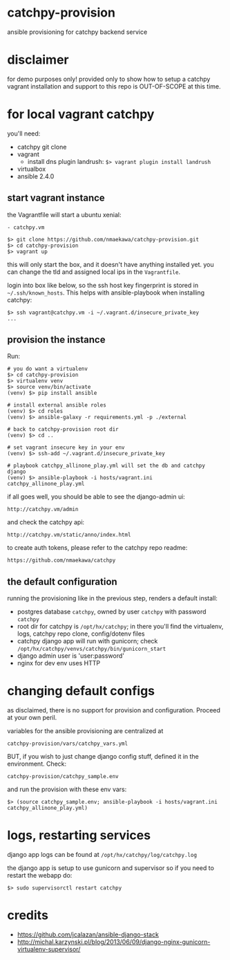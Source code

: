 # catchpy-provision
ansible provisioning for catchpy backend service

# disclaimer
for demo purposes only! provided only to show how to setup a catchpy vagrant
installation and support to this repo is OUT-OF-SCOPE at this time.


# for local vagrant catchpy

you'll need:

- catchpy git clone
- vagrant
    - install dns plugin landrush: `$> vagrant plugin install landrush`
- virtualbox
- ansible 2.4.0

## start vagrant instance

the Vagrantfile will start a ubuntu xenial:

    - catchpy.vm

    $> git clone https://github.com/nmaekawa/catchpy-provision.git
    $> cd catchpy-provision
    $> vagrant up

this will only start the box, and it doesn't have anything installed yet.
you can change the tld and assigned local ips in the `Vagrantfile`.

login into box like below, so the ssh host key
fingerprint is stored in `~/.ssh/known_hosts`. This helps with ansible-playbook
when installing catchpy:

    $> ssh vagrant@catchpy.vm -i ~/.vagrant.d/insecure_private_key
    ...


## provision the instance

Run:

    # you do want a virtualenv
    $> cd catchpy-provision
    $> virtualenv venv
    $> source venv/bin/activate
    (venv) $> pip install ansible

    # install external ansible roles
    (venv) $> cd roles
    (venv) $> ansible-galaxy -r requirements.yml -p ./external

    # back to catchpy-provision root dir
    (venv) $> cd ..

    # set vagrant insecure key in your env
    (venv) $> ssh-add ~/.vagrant.d/insecure_private_key

    # playbook catchpy_allinone_play.yml will set the db and catchpy django
    (venv) $> ansible-playbook -i hosts/vagrant.ini catchpy_allinone_play.yml

if all goes well, you should be able to see the django-admin ui:

    http://catchpy.vm/admin

and check the catchpy api:

    http://catchpy.vm/static/anno/index.html

to create auth tokens, please refer to the catchpy repo readme:

    https://github.com/nmaekawa/catchpy


## the default configuration

running the provisioning like in the previous step, renders a default install:

- postgres database `catchpy`, owned by user `catchpy` with password `catchpy`
- root dir for catchpy is `/opt/hx/catchpy`; in there you'll find the virtualenv,
  logs, catchpy repo clone, config/dotenv files
- catchpy django app will run with gunicorn; check
  `/opt/hx/catchpy/venvs/catchpy/bin/gunicorn_start`
- django admin user is 'user:password'
- nginx for dev env uses HTTP


# changing default configs

as disclaimed, there is no support for provision and configuration. Proceed at
your own peril.

variables for the ansible provisioning are centralized at

    catchpy-provision/vars/catchpy_vars.yml


BUT, if you wish to just change django config stuff, defined it in the
environment. Check:

    catchpy-provision/catchpy_sample.env

and run the provision with these env vars:

    $> (source catchpy_sample.env; ansible-playbook -i hosts/vagrant.ini catchpy_allinone_play.yml)



# logs, restarting services

django app logs can be found at `/opt/hx/catchpy/log/catchpy.log`

the django app is setup to use gunicorn and supervisor so if you need to restart
the webapp do:

    $> sudo supervisorctl restart catchpy


# credits

- https://github.com/jcalazan/ansible-django-stack
- http://michal.karzynski.pl/blog/2013/06/09/django-nginx-gunicorn-virtualenv-supervisor/



